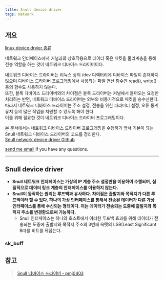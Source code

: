 ```yaml
---
title: Snull device driver
tags: Network
---
```


## 개요  

[linux device drvier 종류](https://limjunho.github.io/2021/03/25/Device_driver.html#device-driver)  
 
네트워크 인터페이스에서 커널과의 상호작용으로 데이터 혹은 패킷을 물리계층을 통해 전송 역할을 하는 것이 네트워크 디바이스 드라이버이다.   

네트워크 디바이스 드라이버는 리눅스 상의 /dev 디렉터리에 디바이스 파일이 존재하지 않으며 디바이스 드라이버 프로그래밍에서 사용되는 파일 연산 함수인 read(), write() 등의 함수도 사용하지 않는다.  
또한, 블록 디바이스 드라이버와의 차이점은 블록 드라이버는 커널에서 들어오는 요청만 처리하는 반면, 네트워크 디바이스 드라이버는 외부와 비동기적으로 패킷을 송수신한다. 따라서 네트워크 디바이스 드라이버는 주소 설정, 전송을 위한 파라미터 설정, 오류 통계 유지 등의 많은 작업을 지원할 수 있도록 해야 한다.  
이를 위해 필요한 것이 네트워크 디바이스 드라이버 프로그래밍이다.  

본 문서에서는 네트워크 디바이스 드라이버 프로그래밍을 수행하기 앞서 기본이 되는 Snull 네트워크 디바이스 드라이버의 코드를 정리한다.  
[Snull network device driver Github](https://github.com/martinezjavier/ldd3/tree/master/snull)

[send me email](mailto:jewel7492@gmail.com) if you have any questions.

<!--more-->

---

## Snull device driver  

* **Snull 네트워크 인터페이스는 가상의 IP 계층 주소 설정만을 이용하여 수행되며, 실질적으로 데이터 링크 계층의 인터페이스를 이용하지 않는다.**  
* **Snull이 동작하는 원리는 루프백과 유사하다. 차이점은 출발지와 목적지가 다른 루프백이라 할 수 있다. 하나의 가상 인터페이스를 통해서 전송된 데이터가 다른 가상 인터페이스를 통해 수신되는 형태이다. 이는 데이터가 전송되는 도중에 출발지와 목적지 주소를 변경함으로써 가능하다.**
    * Snull 인터페이스는 하나의 호스트에서 이러한 루프백 효과를 위해 데이터가 전송되는 도중에 출발지와 목적지 주소의 3번째 옥텟의 LSB(Least Significant Bit)를 비트를 뒤집는다.

### sk_buff  






## 참고

> [Snull 디바이스 드라이버 - pmj0403](https://pmj0403.tistory.com/entry/Snull-%EB%94%94%EB%B0%94%EC%9D%B4%EC%8A%A4-%EB%93%9C%EB%9D%BC%EC%9D%B4%EB%B2%84)  